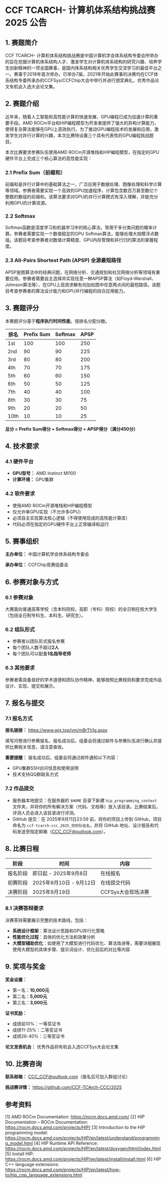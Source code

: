# CCF TCARCH- 计算机体系结构挑战赛 2025  公告

## 1. 赛题简介

CCF TCARCH- 计算机体系结构挑战赛是中国计算机学会体系结构专委会所举办的旨在挖掘计算机体系结构人才、激发学生对计算机体系结构的研究兴趣、培养学生创新精神的一项全国赛事，是国内体系结构相关优秀学生交流学习的最佳平台之一。赛事于2018年首次举办，已举办7届，2021年开始此赛事的决赛均在CCF体系结构专委所承办的CCFSys/CCFChip大会中举行并进行颁奖典礼，优秀作品论文有机会入选大会论文集。

## 2. 赛题介绍

近年来，随着人工智能和高性能计算的快速发展，GPU编程已成为加速计算的重要手段。AMD ROCm平台和HIP编程模型为开发者提供了强大的异构计算能力，使得复杂算法能够在GPU上高效执行。为了推动GPU编程技术的发展和应用，激发学生对并行计算的兴趣，本次比赛特设置三个具有代表性的GPU编程挑战题目。

本次比赛要求参赛队伍使用AMD ROCm开源堆栈和HIP编程模型，在指定的GPU硬件平台上完成三个核心算法的高性能实现：

### 2.1 Prefix Sum（前缀和）

前缀和是并行计算中的基础算法之一，广泛应用于数据处理、图像处理和科学计算等领域。参赛者需要实现一个高效的GPU加速程序，计算包含数百万甚至数亿个整数的数组的前缀和。该算法要求对GPU的并行计算模式有深入理解，并能充分利用GPU的计算资源。

### 2.2 Softmax

Softmax函数是深度学习和机器学习中的核心算法，常用于多分类问题的概率计算。参赛者需要实现一个数值稳定的GPU Softmax算法，能够处理大规模浮点数组。该题目考查参赛者对数值计算精度、GPU内存管理和并行归约算法的掌握程度。

### 2.3 All-Pairs Shortest Path (APSP) 全源最短路径

APSP是图算法中的经典问题，在网络分析、交通规划和社交网络分析等领域有重要应用。参赛者需要自主选择并实现任意一种APSP算法（如Floyd-Warshall、Johnson算法等），在GPU上高效求解有向加权图中任意两点间的最短路径。该题目考查参赛者的算法设计能力和GPU并行编程的综合应用能力。

## 3. 赛题评分

本赛题评分基于**程序执行时间性能**，按排名分配分数。

| 排名 | Prefix Sum | Softmax | APSP |
| ---- | ---------- | ------- | ---- |
| 1st  | 100        | 100     | 250  |
| 2nd  | 90         | 90      | 225  |
| 3rd  | 80         | 80      | 200  |
| 4th  | 70         | 70      | 175  |
| 5th  | 60         | 60      | 150  |
| 6th  | 50         | 50      | 125  |
| 7th  | 40         | 40      | 100  |
| 8th  | 30         | 30      | 75   |
| 9th  | 20         | 20      | 50   |
| 10th | 10         | 10      | 25   |

**总分 = Prefix Sum得分 + Softmax得分 + APSP得分（满分450分）**

## 4. 技术要求

### 4.1 硬件平台

- **GPU型号：** AMD Instinct MI100
- **计算环境：** GPU集群

### 4.2 软件要求

- 使用AMD ROCm开源堆栈和HIP编程模型
- 仅允许单GPU实现（不允许多GPU）
- 必须自主实现算法核心逻辑（不得使用现成的高性能计算库）
- 代码必须在指定的GPU硬件平台上正常编译和运行

## 5. 赛事组织

**主办单位：** 中国计算机学会体系结构专委会

**承办单位：** CCFChip竞赛组委会

## 6. 参赛对象与方式

### 6.1 参赛对象

大赛面向普通高等学校（含本科院校，高职（专科）院校）的全日制在校大学生（包括全日制专科生、本科生、研究生）。

### 6.2 组队形式

- 参赛者以团队形式报名参赛
- 每个团队人数不超过**2人**
- 每个团队可以配备**1名指导老师**

### 6.3 其他要求

参赛者需具备良好的学术道德和团队协作精神，能够按照比赛规则和要求完成作品设计、实现、提交和展示。

## 7. 报名与提交

### 7.1 报名方式

**报名链接：** https://www.wjx.top/vm/mBrTh1g.aspx

填写问卷进行参赛报名，报名成功后，组委会将通过邮件与参赛队伍进行确认并提供比赛相关信息，请注意查收。

**重要提醒：** 报名成功后，组委会将通过邮件通知以下内容：

- GPU集群SSH访问信息和使用说明
- 技术支持QQ群联系方式

### 7.2 作品提交

* 服务器本地提交：在服务器的 `$HOME` 目录下新建 `hip_programming_contest` 文件夹，并将你的所有解决方案（代码、文档等）放入该目录。比赛结束后，评测人员会进入该目录进行评测。
* GitHub 提交：在 2025年9月11日23:59 前，将你的项目上传到 GitHub，项目命名为 `ccf-tcarch-ccc_2025_你的队伍名`，并将 GitHub 地址、设计报告和代码发送至指定邮箱（[CCC_CCF@outlook.com](mailto:CCC_CCF@outlook.com)）。

## 8. 比赛日程

| 阶段     | 时间                    | 内容               |
| -------- | ----------------------- | ------------------ |
| 报名阶段 | 即日起 - 2025年9月8日   | 在线报名           |
| 初赛阶段 | 2025年9月10日 - 9月12日 | 在线提交代码       |
| 决赛阶段 | 2025年9月19日           | CCFSys大会现场决赛 |

### 8.1 决赛答辩要求

决赛答辩需要展示完整的技术路线，包括：

- **系统设计框架**：算法设计思路和GPU并行化策略
- **性能优化过程**：具体的优化方法和效果分析
- **大模型辅助优化**：如使用了大模型进行代码优化、算法改进等，需要详细展现使用大模型的具体步骤、提示词设计、优化前后的对比等内容

## 9. 奖项与奖金

**奖金设置：**

- 第一名：**10,000元**
- 第二名：**5,000元**
- 第三名：**3,000元**

**证书奖励：**

- 成绩前10%：一等奖证书
- 成绩11-25%：二等奖证书
- 成绩26-40%：三等奖证书

**论文发表机会：**
优秀作品将有机会入选CCFSys大会论文集

## 10. 比赛咨询

**联系邮箱：** CCC_CCF@outlook.com（报名后可加入群组讨论）

**挑战赛详情：** https://github.com/CCF-TCArch-CCC/2025

## 参考资料

[1] AMD ROCm Documentation: https://rocm.docs.amd.com/
[2] HIP Documentation – ROCm Documentation: https://rocm.docs.amd.com/projects/HIP/
[3] Introduction to the HIP programming model: https://rocm.docs.amd.com/projects/HIP/en/latest/understand/programming_model.html
[4] HIP Runtime API Reference: https://rocm.docs.amd.com/projects/HIP/en/latest/doxygen/html/index.html
[5] Install HIP: https://rocm.docs.amd.com/projects/HIP/en/latest/install/install.html
[6] HIP C++ language extensions: https://rocm.docs.amd.com/projects/HIP/en/latest/how-to/hip_cpp_language_extensions.html
